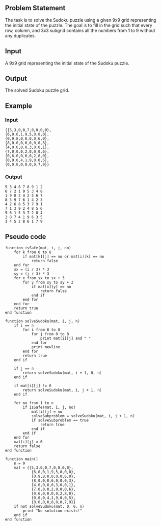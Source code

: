 ## Problem Statement

The task is to solve the Sudoku puzzle using a given 9x9 grid representing the initial state of the puzzle. The goal is to fill in the grid such that every row, column, and 3x3 subgrid contains all the numbers from 1 to 9 without any duplicates.

## Input

A 9x9 grid representing the initial state of the Sudoku puzzle.

## Output

The solved Sudoku puzzle grid.

## Example

### Input

```
{{5,3,0,0,7,0,0,0,0},
{6,0,0,1,9,5,0,0,0},
{0,9,8,0,0,0,0,6,0},
{8,0,0,0,6,0,0,0,3},
{4,0,0,8,0,3,0,0,1},
{7,0,0,0,2,0,0,0,6},
{0,6,0,0,0,0,2,8,0},
{0,0,0,4,1,9,0,0,5},
{0,0,0,0,8,0,0,7,9}}
```

### Output

```
5 3 4 6 7 8 9 1 2
6 7 2 1 9 5 3 4 8
1 9 8 3 4 2 5 6 7
8 5 9 7 6 1 4 2 3
4 2 6 8 5 3 7 9 1
7 1 3 9 2 4 8 5 6
9 6 1 5 3 7 2 8 4
2 8 7 4 1 9 6 3 5
3 4 5 2 8 6 1 7 9
```


## Pseudo code

```
function isSafe(mat, i, j, no)
    for k from 0 to 8
        if mat[k][j] == no or mat[i][k] == no
            return false
    end for
    sx = (i / 3) * 3
    sy = (j / 3) * 3
    for x from sx to sx + 3
        for y from sy to sy + 3
            if mat[x][y] == no
                return false
            end if
        end for
    end for
    return true
end function

function solveSudoku(mat, i, j, n)
    if i == n
        for i from 0 to 8
            for j from 0 to 8
                print mat[i][j] and " "
            end for
            print newline
        end for
        return true
    end if

    if j == n
        return solveSudoku(mat, i + 1, 0, n)
    end if

    if mat[i][j] != 0
        return solveSudoku(mat, i, j + 1, n)
    end if

    for no from 1 to n
        if isSafe(mat, i, j, no)
            mat[i][j] = no
            solveSubproblem = solveSudoku(mat, i, j + 1, n)
            if solveSubproblem == true
                return true
            end if
        end if
    end for
    mat[i][j] = 0
    return false
end function

function main()
    n = 9
    mat = {{5,3,0,0,7,0,0,0,0},
            {6,0,0,1,9,5,0,0,0},
            {0,9,8,0,0,0,0,6,0},
            {8,0,0,0,6,0,0,0,3},
            {4,0,0,8,0,3,0,0,1},
            {7,0,0,0,2,0,0,0,6},
            {0,6,0,0,0,0,2,8,0},
            {0,0,0,4,1,9,0,0,5},
            {0,0,0,0,8,0,0,7,9}}
    if not solveSudoku(mat, 0, 0, n)
        print "No solution exists!"
    end if
end function
```